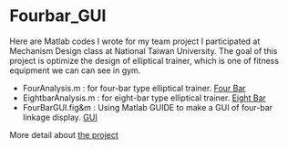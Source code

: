 Fourbar_GUI
===========
Here are Matlab codes I wrote for my team project I participated at Mechanism Design class at National Taiwan University. The goal of this project is optimize the design of elliptical trainer, which is one of fitness equipment we can can see in gym.

* FourAnalysis.m : for four-bar type elliptical trainer. [Four Bar](https://youtu.be/97GhadOHFXM)
* EightbarAnalysis.m : for eight-bar type elliptical trainer. [Eight Bar](https://youtu.be/6qxCdixfiII)
* FourBarGUI.fig&m : Using Matlab GUIDE to make a GUI of four-bar linkage display. [GUI](https://youtu.be/cMqUwASI1J0)

More detail about [the project](http://chienpinchen.blogspot.tw/2011/08/team-project-optimal-design-of.html)



